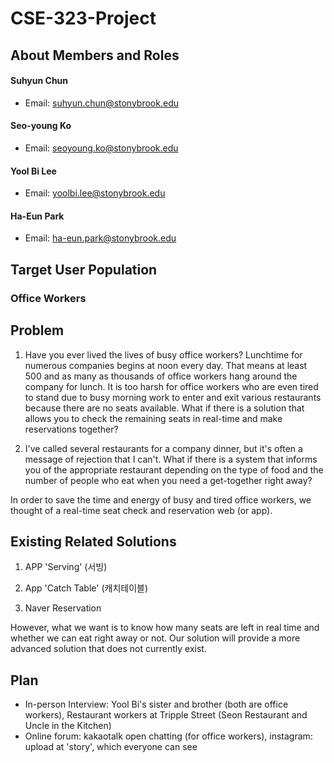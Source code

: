 # CSE-323-Project

## About Members and Roles

#### Suhyun Chun
* Email: suhyun.chun@stonybrook.edu

#### Seo-young Ko 
* Email: seoyoung.ko@stonybrook.edu

#### Yool Bi Lee 
* Email: yoolbi.lee@stonybrook.edu

#### Ha-Eun Park
* Email: ha-eun.park@stonybrook.edu

## Target User Population

### Office Workers

## Problem
1. Have you ever lived the lives of busy office workers? Lunchtime for numerous companies begins at noon every day. That means at least 500 and as many as thousands of office workers hang around the company for lunch. It is too harsh for office workers who are even tired to stand due to busy morning work to enter and exit various restaurants because there are no seats available. What if there is a solution that allows you to check the remaining seats in real-time and make reservations together?

2. I've called several restaurants for a company dinner, but it's often a message of rejection that I can't. What if there is a system that informs you of the appropriate restaurant depending on the type of food and the number of people who eat when you need a get-together right away?

In order to save the time and energy of busy and tired office workers, we thought of a real-time seat check and reservation web (or app).

## Existing Related Solutions
1. APP 'Serving' (서빙) 

2. App 'Catch Table' (캐치테이블)

3. Naver Reservation

However, what we want is to know how many seats are left in real time and whether we can eat right away or not. 
Our solution will provide a more advanced solution that does not currently exist.

## Plan

- In-person Interview: Yool Bi's sister and brother (both are office workers), Restaurant workers at Tripple Street (Seon Restaurant and Uncle in the Kitchen)
- Online forum: kakaotalk open chatting (for office workers), instagram: upload at 'story', which everyone can see

